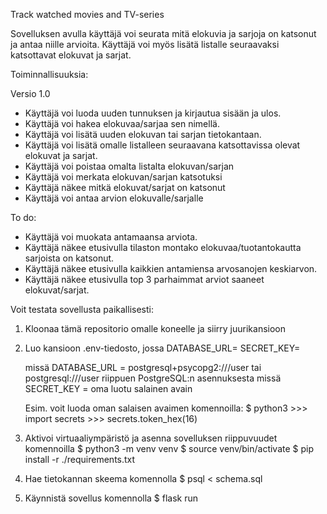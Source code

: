 Track watched movies and TV-series

Sovelluksen avulla käyttäjä voi seurata mitä elokuvia ja sarjoja on katsonut ja antaa niille arvioita. Käyttäjä voi myös lisätä listalle seuraavaksi katsottavat elokuvat ja sarjat.

Toiminnallisuuksia:

Versio 1.0

- Käyttäjä voi luoda uuden tunnuksen ja kirjautua sisään ja ulos.
- Käyttäjä voi hakea elokuvaa/sarjaa sen nimellä.
- Käyttäjä voi lisätä uuden elokuvan tai sarjan tietokantaan.
- Käyttäjä voi lisätä omalle listalleen seuraavana katsottavissa olevat elokuvat ja sarjat.
- Käyttäjä voi poistaa omalta listalta elokuvan/sarjan
- Käyttäjä voi merkata elokuvan/sarjan katsotuksi
- Käyttäjä näkee mitkä elokuvat/sarjat on katsonut
- Käyttäjä voi antaa arvion elokuvalle/sarjalle


To do:
- Käyttäjä voi muokata antamaansa arviota.
- Käyttäjä näkee etusivulla tilaston montako elokuvaa/tuotantokautta sarjoista on katsonut.
- Käyttäjä näkee etusivulla kaikkien antamiensa arvosanojen keskiarvon.
- Käyttäjä näkee etusivulla top 3 parhaimmat arviot saaneet elokuvat/sarjat.

Voit testata sovellusta paikallisesti:
1. Kloonaa tämä repositorio omalle koneelle ja siirry juurikansioon
2. Luo kansioon .env-tiedosto, jossa 
    DATABASE_URL=<tietokannan-paikallinen-osoite>
    SECRET_KEY=<salainen-avain>

    missä DATABASE_URL = postgresql+psycopg2:///user tai postgresql:///user riippuen PostgreSQL:n asennuksesta
    missä SECRET_KEY = oma luotu salainen avain
    
    Esim. voit luoda oman salaisen avaimen komennoilla:
        $ python3
        >>> import secrets
        >>> secrets.token_hex(16)
        
3. Aktivoi virtuaaliympäristö ja asenna sovelluksen riippuvuudet komennoilla
    $ python3 -m venv venv
    $ source venv/bin/activate
    $ pip install -r ./requirements.txt
4. Hae tietokannan skeema komennolla
    $ psql < schema.sql
5. Käynnistä sovellus komennolla 
    $ flask run
